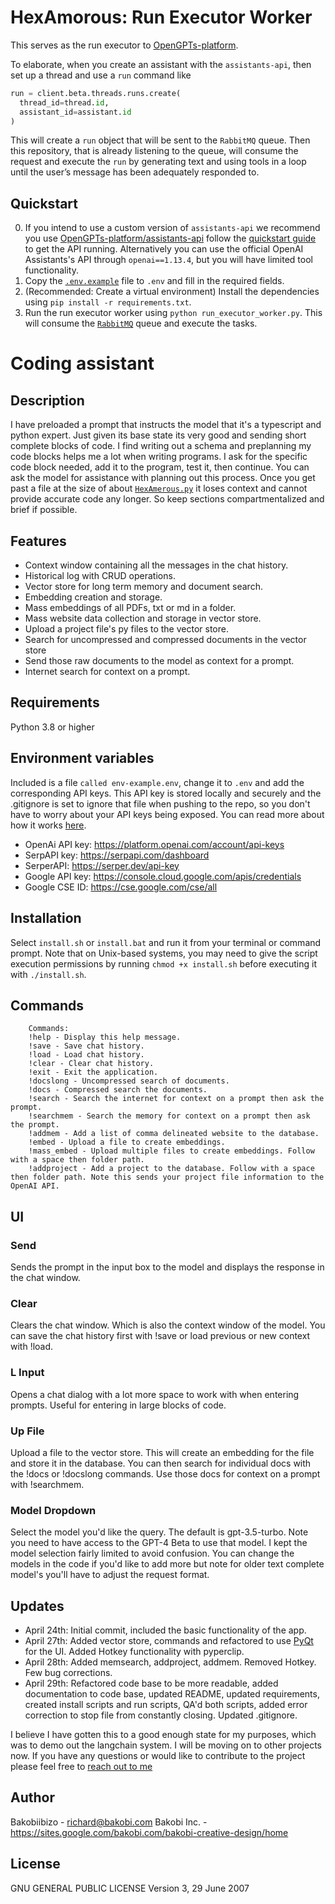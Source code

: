 # HexAmorous: Run Executor Worker
This serves as the run executor to [OpenGPTs-platform](https://github.com/OpenGPTs-platform).


To elaborate, when you create an assistant with the `assistants-api`, then set up a thread and use a `run` command like
```py
run = client.beta.threads.runs.create(
  thread_id=thread.id,
  assistant_id=assistant.id
)
```
This will create a `run` object that will be sent to the `RabbitMQ` queue. Then this repository, that is already listening to the queue, will consume the request and execute the `run` by generating text and using tools in a loop until the user’s message has been adequately responded to.
## Quickstart
0. If you intend to use a custom version of `assistants-api` we recommend you use  [OpenGPTs-platform/assistants-api](https://github.com/OpenGPTs-platform/assistants-api) follow the [quickstart guide](https://github.com/OpenGPTs-platform/assistants-api?tab=readme-ov-file#quickstart) to get the API running. Alternatively you can use the official OpenAI Assistants's API through `openai==1.13.4`, but you will have limited tool functionality.
1. Copy the [`.env.example`](.env.example) file to `.env` and fill in the required fields.
2. (Recommended: Create a virtual environment) Install the dependencies using `pip install -r requirements.txt`.
3. Run the run executor worker using `python run_executor_worker.py`. This will consume the [`RabbitMQ`](https://www.rabbitmq.com/docs) queue and execute the tasks.
# Coding assistant

## Description

I have preloaded a prompt that instructs the model that it's a typescript and python expert. Just given its base state its very good and sending short complete blocks of code. I find writing out a schema and preplanning my code blocks helps me a lot when writing programs. I ask for the specific code block needed, add it to the program, test it, then continue. You can ask the model for assistance with planning out this process. Once you get past a file at the size of about [`HexAmerous.py`](HexAmerous.py) it loses context and cannot provide accurate code any longer. So keep sections compartmentalized and brief if possible.

## Features

- Context window containing all the messages in the chat history.
- Historical log with CRUD operations.
- Vector store for long term memory and document search.
- Embedding creation and storage.
- Mass embeddings of all PDFs, txt or md in a folder.
- Mass website data collection and storage in vector store.
- Upload a project file's py files to the vector store.
- Search for uncompressed and compressed documents in the vector store
- Send those raw documents to the model as context for a prompt.
- Internet search for context on a prompt.

## Requirements

Python 3.8 or higher

## Environment variables

Included is a file `called env-example.env`, change it to `.env` and add the corresponding API keys. This API key is stored locally and securely and the .gitignore is set to ignore that file when pushing to the repo, so you don't have to worry about your API keys being exposed. You can read more about how it works [here](https://pypi.org/project/python-dotenv/).
- OpenAi API key: https://platform.openai.com/account/api-keys
- SerpAPI key: https://serpapi.com/dashboard
- SerperAPI: https://serper.dev/api-key
- Google API key: https://console.cloud.google.com/apis/credentials
- Google CSE ID: https://cse.google.com/cse/all

## Installation

Select `install.sh` or `install.bat` and run it from your terminal or command prompt. Note that on Unix-based systems, you may need to give the script execution permissions by running `chmod +x install.sh` before executing it with `./install.sh`.

## Commands

        Commands:
        !help - Display this help message.
        !save - Save chat history.
        !load - Load chat history.
        !clear - Clear chat history.
        !exit - Exit the application.
        !docslong - Uncompressed search of documents.
        !docs - Compressed search the documents.
        !search - Search the internet for context on a prompt then ask the prompt.
        !searchmem - Search the memory for context on a prompt then ask the prompt.
        !addmem - Add a list of comma delineated website to the database.
        !embed - Upload a file to create embeddings.
        !mass_embed - Upload multiple files to create embeddings. Follow with a space then folder path.
        !addproject - Add a project to the database. Follow with a space then folder path. Note this sends your project file information to the OpenAI API.

## UI

### Send

Sends the prompt in the input box to the model and displays the response in the chat window.

### Clear

Clears the chat window. Which is also the context window of the model. You can save the chat history first with !save or load previous or new context with !load.

### L Input

Opens a chat dialog with a lot more space to work with when entering prompts. Useful for entering in large blocks of code.

### Up File

Upload a file to the vector store. This will create an embedding for the file and store it in the database. You can then search for individual docs with the !docs or !docslong commands. Use those docs for context on a prompt with !searchmem.

### Model Dropdown

Select the model you'd like the query. The default is gpt-3.5-turbo. Note you need to have access to the GPT-4 Beta to use that model. I kept the model selection fairly limited to avoid confusion. You can change the models in the code if you'd like to add more but note for older text complete model's you'll have to adjust the request format.

## Updates

- April 24th: Initial commit, included the basic functionality of the app.
- April 27th: Added vector store, commands and refactored to use [PyQt](https://riverbankcomputing.com/software/pyqt/intro) for the UI. Added Hotkey functionality with pyperclip.
- April 28th: Added memsearch, addproject, addmem. Removed Hotkey. Few bug corrections.
- April 29th: Refactored code base to be more readable, added documentation to code base, updated README, updated requirements, created install scripts and run scripts, QA'd both scripts, added error correction to stop file from constantly closing. Updated .gitignore.

I believe I have gotten this to a good enough state for my purposes, which was to demo out the langchain system. I will be moving on to other projects now. If you have any questions or would like to contribute to the project please feel free to [reach out to me](mailto:richard@bakobi.com)

## Author
Bakobiibizo - richard@bakobi.com
Bakobi Inc. - https://sites.google.com/bakobi.com/bakobi-creative-design/home

## License

GNU GENERAL PUBLIC LICENSE Version 3, 29 June 2007
